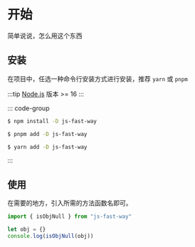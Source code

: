 # 开始

简单说说，怎么用这个东西

## 安装

在项目中，任选一种命令行安装方式进行安装，推荐 `yarn` 或 `pnpm`

:::tip
[Node.js](https://nodejs.org/)  版本 >= 16
:::

::: code-group

```sh [npm]
$ npm install -D js-fast-way
```

```sh [pnpm]
$ pnpm add -D js-fast-way
```

```sh [yarn]
$ yarn add -D js-fast-way
```

:::


## 使用

在需要的地方，引入所需的方法函数名即可。

```js
import { isObjNull } from "js-fast-way"

let obj = {}
console.log(isObjNull(obj))
```

